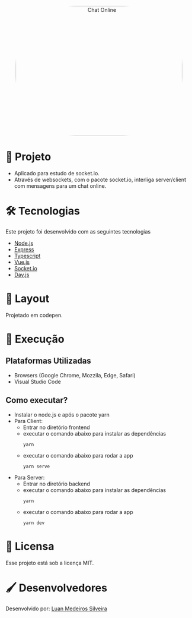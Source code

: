 <p align="center">
  <img
       width="450"
       height="350"
       alt="Chat Online"
       style="border-radius: 10rem"
       src="https://encrypted-tbn0.gstatic.com/images?q=tbn:ANd9GcTNZJAus_VIGk3lEPJfILNzf8SWZpygv12_2Q&usqp=CAU">
</p>

# 🔭 Projeto 
* Aplicado para estudo de socket.io.
* Através de websockets, com o pacote socket.io, interliga server/client com mensagens para um chat online.

# 🛠 Tecnologias
Este projeto foi desenvolvido com as seguintes tecnologias
* [Node.js](https://nodejs.org/)
* [Express](https://expressjs.com/)
* [Typescript](https://www.typescriptlang.org/)
* [Vue.js](https://vuejs.org/)
* [Socket.io](https://socket.io/)
* [Day.js](https://day.js.org/)

# 🎨 Layout
Projetado em codepen.

# 🔩 Execução
## Plataformas Utilizadas
* Browsers (Google Chrome, Mozzila, Edge, Safari)
* Visual Studio Code
## Como executar?
- Instalar o node.js e após o pacote yarn
- Para Client:
  - Entrar no diretório frontend
  - executar o comando abaixo para instalar as dependências
    ```
    yarn
    ```
  - executar o comando abaixo para rodar a app
    ```
    yarn serve
    ```
- Para Server:
  - Entrar no diretório backend
  - executar o comando abaixo para instalar as dependências
    ```
    yarn
    ```
  - executar o comando abaixo para rodar a app
    ```
    yarn dev
    ```

# 📜 Licensa
Esse projeto está sob a licença MIT.

# 🖌 Desenvolvedores
Desenvolvido por: [Luan Medeiros Silveira](https://www.linkedin.com/in/luan-medeiros-silveira-868020141/)  

